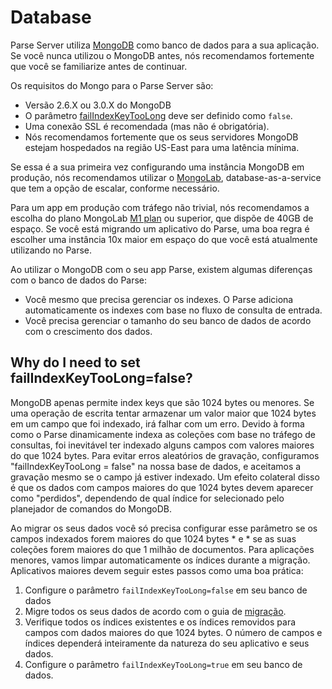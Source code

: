 # Database

Parse Server utiliza [MongoDB](https://www.mongodb.org/) como banco de dados para a sua aplicação. Se você nunca utilizou o MongoDB antes, nós recomendamos fortemente que você se familiarize antes de continuar. 

Os requisitos do Mongo para o Parse Server são:

* Versão 2.6.X ou 3.0.X do MongoDB  
* O parâmetro [failIndexKeyTooLong](https://docs.mongodb.org/manual/reference/parameters/#param.failIndexKeyTooLong) deve ser definido como `false`.
* Uma conexão SSL é recomendada (mas não é obrigatória).
* Nós recomendamos fortemente que os seus servidores MongoDB estejam hospedados na região US-East para uma latência mínima.

Se essa é a sua primeira vez configurando uma instância MongoDB em produção, nós recomendamos utilizar o [MongoLab](http://www.mongolab.com), database-as-a-service que tem a opção de escalar, conforme necessário.

Para um app em produção com tráfego não trivial, nós recomendamos a escolha do plano MongoLab [M1 plan](https://mongolab.com/plans/pricing/#dedicated-cluster-plans) ou superior, que dispõe de 40GB de espaço. Se você está migrando um aplicativo do Parse, uma boa regra é escolher uma instância 10x maior em espaço do que você está atualmente utilizando no Parse.

Ao utilizar o MongoDB com o seu app Parse, existem algumas diferenças com o banco de dados do Parse:

* Você mesmo que precisa gerenciar os indexes. O Parse adiciona automaticamente os indexes com base no fluxo de consulta de entrada.
* Você precisa gerenciar o tamanho do seu banco de dados de acordo com o crescimento dos dados.

## Why do I need to set failIndexKeyTooLong=false?

MongoDB apenas permite index keys que são 1024 bytes ou menores. Se uma operação de escrita tentar armazenar um valor maior que 1024 bytes em um campo que foi indexado, irá falhar com um erro. Devido à forma como o Parse dinamicamente indexa as coleções com base no tráfego de consultas, foi inevitável ter indexado alguns campos com valores maiores do que 1024 bytes. Para evitar erros aleatórios de gravação, configuramos "failIndexKeyTooLong = false" na nossa base de dados, e aceitamos a gravação mesmo se o campo já estiver indexado. Um efeito colateral disso é que os dados com campos maiores do que 1024 bytes devem aparecer como "perdidos", dependendo de qual índice for selecionado pelo planejador de comandos do MongoDB.

Ao migrar os seus dados você só precisa configurar esse parâmetro se os campos indexados forem maiores do que 1024 bytes * e * se as suas coleções forem maiores do que 1 milhão de documentos. Para aplicações menores, vamos limpar automaticamente os índices durante a migração. Aplicativos maiores devem seguir estes passos como uma boa prática:

1. Configure o parâmetro `failIndexKeyTooLong=false` em seu banco de dados
2. Migre todos os seus dados de acordo com o guia de [migração](https://parse.com/docs/server/guide#migrating).
3. Verifique todos os índices existentes e os índices removidos para campos com dados maiores do que 1024 bytes. O número de campos e índices dependerá inteiramente da natureza do seu aplicativo e seus dados.
4. Configure o parâmetro `failIndexKeyTooLong=true` em seu banco de dados.
